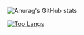 ![Anurag's GitHub stats](https://github-readme-stats.vercel.app/api?username=mk0131&show_icons=true&theme=radical)


[![Top Langs](https://github-readme-stats.vercel.app/api/top-langs/?username=mk0131&show_icons=true&theme=tokyonight&layout=compact)](https://github.com/anuraghazra/github-readme-stats)
